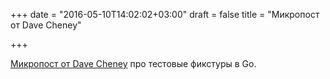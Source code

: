 +++
date = "2016-05-10T14:02:02+03:00"
draft = false
title = "Микропост от Dave Cheney"

+++

<p><a href="http://dave.cheney.net/2016/05/10/test-fixtures-in-go">Микропост от&nbsp;Dave Cheney</a> про тестовые фикстуры в Go.</p>

